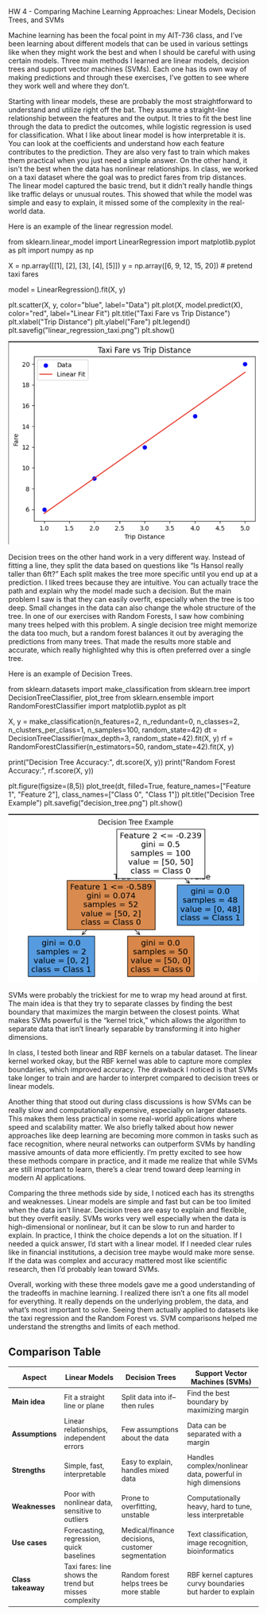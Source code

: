 HW 4 - Comparing Machine Learning Approaches: Linear Models, Decision Trees, and SVMs

Machine learning has been the focal point in my AIT-736 class, and I’ve been learning about different models that can be used in various settings like when they might work the best and when I should be careful with using certain models. Three main methods I learned are linear models, decision trees and support vector machines (SVMs). Each one has its own way of making predictions and through these exercises, I’ve gotten to see where they work well and where they don’t.

Starting with linear models, these are probably the most straightforward to understand and utilize right off the bat. They assume a straight-line relationship between the features and the output. It tries to fit the best line through the data to predict the outcomes, while logistic regression is used for classification. What I like about linear model is how interpretable it is. You can look at the coefficients and understand how each feature contributes to the prediction. They are also very fast to train which makes them practical when you just need a simple answer. On the other hand, it isn't the best when the data has nonlinear relationships. In class, we worked on a taxi dataset where the goal was to predict fares from trip distances. The linear model captured the basic trend, but it didn’t really handle things like traffic delays or unusual routes. This showed  that while the model was simple and easy to explain, it missed some of the complexity in the real-world data.

Here is an example of the linear regression model.

from sklearn.linear_model import LinearRegression
import matplotlib.pyplot as plt
import numpy as np

X = np.array([[1], [2], [3], [4], [5]])
y = np.array([6, 9, 12, 15, 20])  # pretend taxi fares

model = LinearRegression().fit(X, y)

plt.scatter(X, y, color="blue", label="Data")
plt.plot(X, model.predict(X), color="red", label="Linear Fit")
plt.title("Taxi Fare vs Trip Distance")
plt.xlabel("Trip Distance")
plt.ylabel("Fare")
plt.legend()
plt.savefig("linear_regression_taxi.png")
plt.show()

![Linear Regression](LinearRegression.png)

Decision trees on the other hand work in a very different way. Instead of fitting a line, they split the data based on questions like “Is Hansol really taller than 6ft?” Each split makes the tree more specific until you end up at a prediction. I liked trees because they are intuitive. You can actually trace the path and explain why the model made such a decision. But the main problem I saw is that they can easily overfit, especially when the tree is too deep. Small changes in the data can also change the whole structure of the tree. In one of our exercises with Random Forests, I saw how combining many trees helped with this problem. A single decision tree might memorize the data too much, but a random forest balances it out by averaging the predictions from many trees. That made the results more stable and accurate, which really highlighted why this is often preferred over a single tree.

Here is an example of Decision Trees.

from sklearn.datasets import make_classification
from sklearn.tree import DecisionTreeClassifier, plot_tree
from sklearn.ensemble import RandomForestClassifier
import matplotlib.pyplot as plt

X, y = make_classification(n_features=2, n_redundant=0, n_classes=2, 
                           n_clusters_per_class=1, n_samples=100, random_state=42)
dt = DecisionTreeClassifier(max_depth=3, random_state=42).fit(X, y)
rf = RandomForestClassifier(n_estimators=50, random_state=42).fit(X, y)

print("Decision Tree Accuracy:", dt.score(X, y))
print("Random Forest Accuracy:", rf.score(X, y))

plt.figure(figsize=(8,5))
plot_tree(dt, filled=True, feature_names=["Feature 1", "Feature 2"], class_names=["Class 0", "Class 1"])
plt.title("Decision Tree Example")
plt.savefig("decision_tree.png")
plt.show()

![Decision Tree](DecisionTree.png)

SVMs were probably the trickiest for me to wrap my head around at first. The main idea is that they try to separate classes by finding the best boundary that maximizes the margin between the closest points. What makes SVMs powerful is the “kernel trick,” which allows the algorithm to separate data that isn’t linearly separable by transforming it into higher dimensions.

In class, I tested both linear and RBF kernels on a tabular dataset. The linear kernel worked okay, but the RBF kernel was able to capture more complex boundaries, which improved accuracy. The drawback I noticed is that SVMs take longer to train and are harder to interpret compared to decision trees or linear models.

Another thing that stood out during class discussions is how SVMs can be really slow and computationally expensive, especially on larger datasets. This makes them less practical in some real-world applications where speed and scalability matter. We also briefly talked about how newer approaches like deep learning are becoming more common in tasks such as face recognition, where neural networks can outperform SVMs by handling massive amounts of data more efficiently. I’m pretty excited to see how these methods compare in practice, and it made me realize that while SVMs are still important to learn, there’s a clear trend toward deep learning in modern AI applications.

Comparing the three methods side by side, I noticed each has its strengths and weaknesses. Linear models are simple and fast but can be too limited when the data isn’t linear. Decision trees are easy to explain and flexible, but they overfit easily. SVMs works very well especially when the data is high-dimensional or nonlinear, but it can be slow to run and harder to explain. In practice, I think the choice depends a lot on the situation. If I needed a quick answer, I’d start with a linear model. If I needed clear rules like in financial institutions, a decision tree maybe would make more sense. If the data was complex and accuracy mattered most like scientific research, then I’d probably lean toward SVMs.

Overall, working with these three models gave me a good understanding of the tradeoffs in machine learning. I realized there isn’t a one fits all model for everything. It really depends on the underlying problem, the data, and what’s most important to solve. Seeing them actually applied to datasets like the taxi regression and the Random Forest vs. SVM comparisons helped me understand the strengths and limits of each method.

## Comparison Table

| Aspect            | Linear Models                          | Decision Trees                          | Support Vector Machines (SVMs)               |
|-------------------|----------------------------------------|-----------------------------------------|----------------------------------------------|
| **Main idea**     | Fit a straight line or plane           | Split data into if–then rules            | Find the best boundary by maximizing margin  |
| **Assumptions**   | Linear relationships, independent errors | Few assumptions about the data           | Data can be separated with a margin          |
| **Strengths**     | Simple, fast, interpretable            | Easy to explain, handles mixed data       | Handles complex/nonlinear data, powerful in high dimensions |
| **Weaknesses**    | Poor with nonlinear data, sensitive to outliers | Prone to overfitting, unstable            | Computationally heavy, hard to tune, less interpretable |
| **Use cases**     | Forecasting, regression, quick baselines | Medical/finance decisions, customer segmentation | Text classification, image recognition, bioinformatics |
| **Class takeaway**| Taxi fares: line shows the trend but misses complexity | Random forest helps trees be more stable | RBF kernel captures curvy boundaries but harder to explain |

